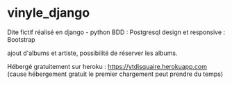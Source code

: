 # vinyle_django

Dite fictif réalisé en django - python 
BDD : Postgresql
design et responsive : Bootstrap

ajout d'albums et artiste, possibilité de réserver les albums.

Hébergé gratuitement sur heroku : https://ytdisquaire.herokuapp.com (cause hébergement gratuit le premier chargement peut prendre du temps)

